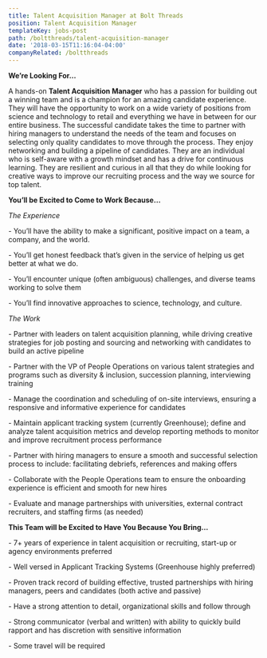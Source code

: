 ```yaml
---
title: Talent Acquisition Manager at Bolt Threads
position: Talent Acquisition Manager
templateKey: jobs-post
path: /boltthreads/talent-acquisition-manager
date: '2018-03-15T11:16:04-04:00'
companyRelated: /boltthreads
---
```

**We’re Looking For...**

A hands-on **Talent Acquisition Manager** who has a passion for building out a winning team and is a champion for an amazing candidate experience. They will have the opportunity to work on a wide variety of positions from science and technology to retail and everything we have in between for our entire business.  The successful candidate takes the time to partner with hiring managers to understand the needs of the team and focuses on selecting only quality candidates to move through the process.  They enjoy networking and building a pipeline of candidates. They are an individual who is self-aware with a growth mindset and has a drive for continuous learning. They are resilient and curious in all that they do while looking for creative ways to improve our recruiting process and the way we source for top talent. 

**You’ll be Excited to Come to Work Because…**

_The Experience_

\- You’ll have the ability to make a significant, positive impact on a team, a company, and the world.

\- You’ll get honest feedback that’s given in the service of helping us get better at what we do.

\- You’ll encounter unique (often ambiguous) challenges, and diverse teams working to solve them

\- You’ll find innovative approaches to science, technology, and culture.



_The Work_

\- Partner with leaders on talent acquisition planning, while driving creative strategies for job posting and sourcing and networking with candidates to build an active pipeline

\- Partner with the VP of People Operations on various talent strategies and programs such as diversity & inclusion, succession planning, interviewing training 

\- Manage the coordination and scheduling of on-site interviews, ensuring a responsive and informative experience for candidates

\- Maintain applicant tracking system (currently Greenhouse); define and analyze talent acquisition metrics and develop reporting methods to monitor and improve recruitment process performance

\- Partner with hiring managers to ensure a smooth and successful selection process to include: facilitating debriefs, references and making offers

\- Collaborate with the People Operations team to ensure the onboarding experience is efficient and smooth for new hires

\- Evaluate and manage partnerships with universities, external contract recruiters, and staffing firms (as needed)



**This Team will be Excited to Have You Because You Bring...**

\- 7+ years of experience in talent acquisition or recruiting, start-up or agency environments preferred

\- Well versed in Applicant Tracking Systems (Greenhouse highly preferred)

\- Proven track record of building effective, trusted partnerships with hiring managers, peers and candidates (both active and passive)

\- Have a strong attention to detail, organizational skills and follow through

\- Strong communicator (verbal and written) with ability to quickly build rapport and has discretion with sensitive information

\- Some travel will be required
